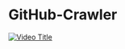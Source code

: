 # GitHub-Crawler

[![Video Title]()]([https://example.com/video-link](https://github.com/code2ashish/GitHub-Crawler/blob/master/clip.mp4))
